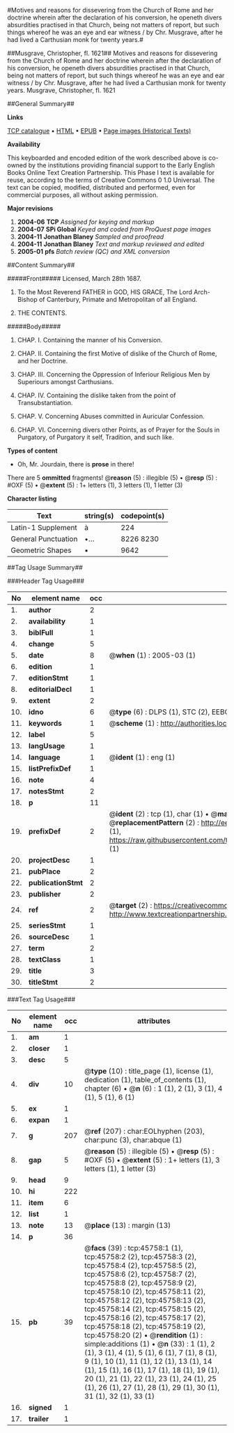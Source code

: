 #Motives and reasons for dissevering from the Church of Rome and her doctrine wherein after the declaration of his conversion, he openeth divers absurdities practised in that Church, being not matters of report, but such things whereof he was an eye and ear witness / by Chr. Musgrave, after he had lived a Carthusian monk for twenty years.#

##Musgrave, Christopher, fl. 1621##
Motives and reasons for dissevering from the Church of Rome and her doctrine wherein after the declaration of his conversion, he openeth divers absurdities practised in that Church, being not matters of report, but such things whereof he was an eye and ear witness / by Chr. Musgrave, after he had lived a Carthusian monk for twenty years.
Musgrave, Christopher, fl. 1621

##General Summary##

**Links**

[TCP catalogue](http://www.ota.ox.ac.uk/tcp/)  • 
[HTML](http://tei.it.ox.ac.uk/tcp/Texts-HTML/free/A51/A51652.html)  • 
[EPUB](http://tei.it.ox.ac.uk/tcp/Texts-EPUB/free/A51/A51652.epub) • 
[Page images (Historical Texts)](https://data.historicaltexts.jisc.ac.uk/view?pubId=eebo-10767769e&pageId=eebo-10767769e-45758-1)

**Availability**

This keyboarded and encoded edition of the
	       work described above is co-owned by the institutions
	       providing financial support to the Early English Books
	       Online Text Creation Partnership. This Phase I text is
	       available for reuse, according to the terms of Creative
	       Commons 0 1.0 Universal. The text can be copied,
	       modified, distributed and performed, even for
	       commercial purposes, all without asking permission.

**Major revisions**

1. __2004-06__ __TCP__ *Assigned for keying and markup*
1. __2004-07__ __SPi Global__ *Keyed and coded from ProQuest page images*
1. __2004-11__ __Jonathan Blaney__ *Sampled and proofread*
1. __2004-11__ __Jonathan Blaney__ *Text and markup reviewed and edited*
1. __2005-01__ __pfs__ *Batch review (QC) and XML conversion*

##Content Summary##

#####Front#####
Licensed, March 28th 1687.
1. To the Most Reverend FATHER in GOD, HIS GRACE, The Lord Arch-Bishop of Canterbury, Primate and Metropolitan of all England.

1. THE CONTENTS.

#####Body#####

1. CHAP. I. Containing the manner of his Conversion.

1. CHAP. II. Containing the first Motive of dislike of the Church of Rome, and her Doctrine.

1. CHAP. III. Concerning the Oppression of Inferiour Religious Men by Superiours amongst Carthusians.

1. CHAP. IV. Containing the dislike taken from the point of Transubstantiation.

1. CHAP. V. Concerning Abuses committed in Auricular Confession.

1. CHAP. VI. Concerning divers other Points, as of Prayer for the Souls in Purgatory, of Purgatory it self, Tradition, and such like.

**Types of content**

  * Oh, Mr. Jourdain, there is **prose** in there!

There are 5 **ommitted** fragments! 
 @__reason__ (5) : illegible (5)  •  @__resp__ (5) : #OXF (5)  •  @__extent__ (5) : 1+ letters (1), 3 letters (1), 1 letter (3)

**Character listing**


|Text|string(s)|codepoint(s)|
|---|---|---|
|Latin-1 Supplement|à|224|
|General Punctuation|•…|8226 8230|
|Geometric Shapes|▪|9642|

##Tag Usage Summary##

###Header Tag Usage###

|No|element name|occ|attributes|
|---|---|---|---|
|1.|__author__|2||
|2.|__availability__|1||
|3.|__biblFull__|1||
|4.|__change__|5||
|5.|__date__|8| @__when__ (1) : 2005-03 (1)|
|6.|__edition__|1||
|7.|__editionStmt__|1||
|8.|__editorialDecl__|1||
|9.|__extent__|2||
|10.|__idno__|6| @__type__ (6) : DLPS (1), STC (2), EEBO-CITATION (1), OCLC (1), VID (1)|
|11.|__keywords__|1| @__scheme__ (1) : http://authorities.loc.gov/ (1)|
|12.|__label__|5||
|13.|__langUsage__|1||
|14.|__language__|1| @__ident__ (1) : eng (1)|
|15.|__listPrefixDef__|1||
|16.|__note__|4||
|17.|__notesStmt__|2||
|18.|__p__|11||
|19.|__prefixDef__|2| @__ident__ (2) : tcp (1), char (1)  •  @__matchPattern__ (2) : ([0-9\-]+):([0-9IVX]+) (1), (.+) (1)  •  @__replacementPattern__ (2) : http://eebo.chadwyck.com/downloadtiff?vid=$1&page=$2 (1), https://raw.githubusercontent.com/textcreationpartnership/Texts/master/tcpchars.xml#$1 (1)|
|20.|__projectDesc__|1||
|21.|__pubPlace__|2||
|22.|__publicationStmt__|2||
|23.|__publisher__|2||
|24.|__ref__|2| @__target__ (2) : https://creativecommons.org/publicdomain/zero/1.0/ (1), http://www.textcreationpartnership.org/docs/. (1)|
|25.|__seriesStmt__|1||
|26.|__sourceDesc__|1||
|27.|__term__|2||
|28.|__textClass__|1||
|29.|__title__|3||
|30.|__titleStmt__|2||


###Text Tag Usage###

|No|element name|occ|attributes|
|---|---|---|---|
|1.|__am__|1||
|2.|__closer__|1||
|3.|__desc__|5||
|4.|__div__|10| @__type__ (10) : title_page (1), license (1), dedication (1), table_of_contents (1), chapter (6)  •  @__n__ (6) : 1 (1), 2 (1), 3 (1), 4 (1), 5 (1), 6 (1)|
|5.|__ex__|1||
|6.|__expan__|1||
|7.|__g__|207| @__ref__ (207) : char:EOLhyphen (203), char:punc (3), char:abque (1)|
|8.|__gap__|5| @__reason__ (5) : illegible (5)  •  @__resp__ (5) : #OXF (5)  •  @__extent__ (5) : 1+ letters (1), 3 letters (1), 1 letter (3)|
|9.|__head__|9||
|10.|__hi__|222||
|11.|__item__|6||
|12.|__list__|1||
|13.|__note__|13| @__place__ (13) : margin (13)|
|14.|__p__|36||
|15.|__pb__|39| @__facs__ (39) : tcp:45758:1 (1), tcp:45758:2 (2), tcp:45758:3 (2), tcp:45758:4 (2), tcp:45758:5 (2), tcp:45758:6 (2), tcp:45758:7 (2), tcp:45758:8 (2), tcp:45758:9 (2), tcp:45758:10 (2), tcp:45758:11 (2), tcp:45758:12 (2), tcp:45758:13 (2), tcp:45758:14 (2), tcp:45758:15 (2), tcp:45758:16 (2), tcp:45758:17 (2), tcp:45758:18 (2), tcp:45758:19 (2), tcp:45758:20 (2)  •  @__rendition__ (1) : simple:additions (1)  •  @__n__ (33) : 1 (1), 2 (1), 3 (1), 4 (1), 5 (1), 6 (1), 7 (1), 8 (1), 9 (1), 10 (1), 11 (1), 12 (1), 13 (1), 14 (1), 15 (1), 16 (1), 17 (1), 18 (1), 19 (1), 20 (1), 21 (1), 22 (1), 23 (1), 24 (1), 25 (1), 26 (1), 27 (1), 28 (1), 29 (1), 30 (1), 31 (1), 32 (1), 33 (1)|
|16.|__signed__|1||
|17.|__trailer__|1||
